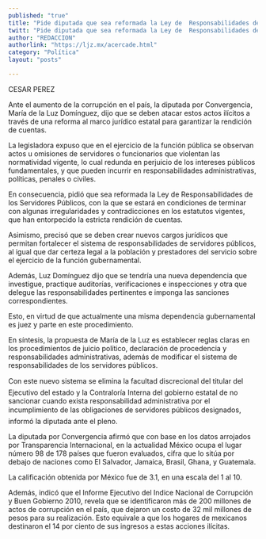 ```yaml
---
published: "true"
title: "Pide diputada que sea reformada la Ley de  Responsabilidades de los Servidores Públicos"
twitt: "Pide diputada que sea reformada la Ley de  Responsabilidades de los Servidores Públicos"
author: "REDACCION"
authorlink: "https://ljz.mx/acercade.html"
category: "Política"
layout: "posts"

---
```



  CESAR PEREZ



  Ante el aumento de la corrupción en el país, la diputada por Convergencia, María de la Luz Domínguez, dijo que se deben atacar estos actos ilícitos a través de una reforma al marco jurídico estatal para garantizar la rendición de cuentas.



  La legisladora expuso que en el ejercicio de la función pública se observan actos u omisiones de servidores o funcionarios que violentan las normatividad vigente, lo cual redunda en perjuicio de los intereses públicos fundamentales, y que pueden incurrir en responsabilidades administrativas, políticas, penales o civiles.



  En consecuencia, pidió que sea reformada la Ley de Responsabilidades de los Servidores Públicos, con la que se estará en condiciones de terminar con algunas irregularidades y contradicciones en los estatutos vigentes, que han entorpecido la estricta rendición de cuentas.



  Asimismo, precisó que se deben crear nuevos cargos jurídicos que permitan fortalecer el sistema de responsabilidades de servidores públicos, al igual que dar certeza legal a la población y prestadores del servicio sobre el ejercicio de la función gubernamental.



  Además, Luz Domínguez dijo que se tendría una nueva dependencia que investigue, practique auditorías, verificaciones e inspecciones y otra que delegue las responsabilidades pertinentes e imponga las sanciones correspondientes.



  Esto, en virtud de que actualmente una misma dependencia gubernamental es juez y parte en este procedimiento.



  En síntesis, la propuesta de María de la Luz es establecer reglas claras en los procedimientos de juicio político, declaración de procedencia y responsabilidades administrativas, además de modificar el sistema de responsabilidades de los servidores públicos.



  Con este nuevo sistema se elimina la facultad discrecional del titular del Ejecutivo del estado y la Contraloría Interna del gobierno estatal de no sancionar cuando exista responsabilidad administrativa por el incumplimiento de las obligaciones de servidores públicos designados, informó la diputada ante el pleno.



  La diputada por Convergencia afirmó que con base en los datos arrojados por Transparencia Internacional, en la actualidad México ocupa el lugar número 98 de 178 países que fueron evaluados, cifra que lo sitúa por debajo de naciones como El Salvador, Jamaica, Brasil, Ghana, y Guatemala.



  La calificación obtenida por México fue de 3.1, en una escala del 1 al 10.



  Además, indicó que el Informe Ejecutivo del Indice Nacional de Corrupción y Buen Gobierno 2010, revela que se identificaron más de 200 millones de actos de corrupción en el país, que dejaron un costo de 32 mil millones de pesos para su realización. Esto equivale a que los hogares de mexicanos destinaron el 14 por ciento de sus ingresos a estas acciones ilícitas.



   


